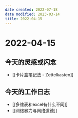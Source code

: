 ```yaml
---
date created: 2022-07-18
date modified: 2023-03-14
title: 2022-04-15
---
```


# 2022-04-15

## 今天的灵感或闪念

- [[卡片盒笔记法 - Zettelkasten]]

## 今天的工作日志

- [[多维表和excel有什么不同]]
- [[网络暴力与网络道德]]

